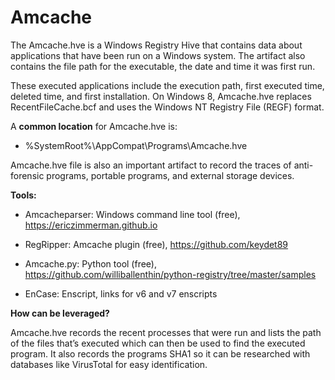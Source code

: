 # Amcache

The Amcache.hve is a Windows Registry Hive that contains data about applications that have been run on a Windows system. 
The artifact also contains the file path for the executable, the date and time it was first run.

These executed applications include the execution path, first executed time, deleted time, and first installation.
On Windows 8, Amcache.hve replaces RecentFileCache.bcf and uses the Windows NT Registry File (REGF) format.

A **common location** for Amcache.hve is:

- \%SystemRoot%\AppCompat\Programs\Amcache.hve


Amcache.hve file is also an important artifact to record the traces of anti-forensic programs, portable programs, and external storage devices.


**Tools:**

- Amcacheparser: Windows command line tool (free), https://ericzimmerman.github.io

- RegRipper: Amcache plugin (free), https://github.com/keydet89

- Amcache.py: Python tool (free), https://github.com/williballenthin/python-registry/tree/master/samples

- EnCase: Enscript, links for v6 and v7 enscripts 

**How can be leveraged?**

Amcache.hve records the recent processes that were run and lists the path of the files that’s executed which can then be used to find the executed program.
It also records the programs SHA1 so it can be researched with databases like VirusTotal for easy identification.
